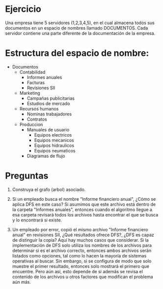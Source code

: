 # Ejercicio
Una empresa tiene 5 servidores (1,2,3,4,5), en el cual almacena todos sus
documentos en un espacio de nombres llamado DOCUMENTOS. Cada servidor contiene
una parte diferente de la documentación de la empresa.

# Estructura del espacio de nombre:
  - Documentos
    - Contabilidad
      - Informes anuales
      - Facturas
      - Revisiones SII
    - Marketing
      - Campañas publicitarias
      - Estudios de mercado
    - Recursos humanos
      - Nominas trabajadores
      - Contratos
    - Produccion
      - Manuales de usuario
        - Equipos electricos
        - Equipos mecanicos
        - Equipos hidraulicos
        - Equipos neumaticos
      - Diagramas de flujo

# Preguntas
1. Construya el grafo (arbol) asociado.
2. Si un empleado busca el nombre "Informe financiero anual", ¿Cómo se aplica
   DFS en este caso?
    Si asumimos que este archivo está dentro de la carpeta "Informes anuales",
    entonces cuando el algoritmo llegue a esa carpeta revisará todos los archivos
    hasta encontrar el que se busca y lo encontrará si existe.

3. Un empleado por error, copió el mismo archivo "Informe financiero anual" en
   revisiones SII, ¿Qué resultados ofrece DFS?, ¿DFS es capaz de distinguir la
   copia?
    Aquí hay muchos casos que considerar. Si la implementación de DFS solo
    utiliza los nombres de los archivos para determinar si es el archivo correcto,
    entonces ambos archivos serán listados como opciones, tal como lo hacen la
    mayoría de sistemas operativas al buscar. Sin embargo, si se configura de modo
    que solo muestre el primer resultado, entonces solo mostrará el primero que
    encuentre. Pero aún así, esto depende de si además se revisa el contenido
    de los archivos u otros factores que modifican el problema aún más.
